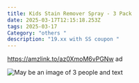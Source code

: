 ```yaml
---
title: Kids Stain Remover Spray - 3 Pack
date: 2025-03-17T12:15:18.253Z
tags: 2025-03-17
Category: "others "
description: "19.xx with SS coupon "
---
```

https://amzlink.to/az0XmoM6vPGNw ad  

![May be an image of 3 people and text](https://scontent.fccu3-1.fna.fbcdn.net/v/t39.30808-6/484344324_616230348076657_6603060965576837515_n.jpg?stp=dst-jpg_s720x720_tt6&_nc_cat=102&ccb=1-7&_nc_sid=aa7b47&_nc_ohc=m5sYL4OsQtgQ7kNvgG2bWgH&_nc_oc=AdhqpwSH64rcE17euLWgzpCDt570GVpHwrVrwLX6Ck2PXBXVwuchSbQIbMN_yLcovPw&_nc_zt=23&_nc_ht=scontent.fccu3-1.fna&_nc_gid=vJNvMobNnFeEs4wRWGsHAw&oh=00_AYGt1XYso7HvO_6lE92UgdZAjdARG1mtcQgrOB-kEdYT7A&oe=67DC9C89)

<!--EndFragment-->